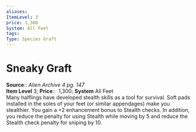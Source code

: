 ```yaml
---
aliases: 
ItemLevel: 3
price: 1,300
System: All Feet 
tags: 
Type: Species Graft
---
```


# Sneaky Graft

**Source**:: _Alien Archive 4 pg. 147_  
**Item Level** 3;
**Price**::  1,300; **System** All Feet  
Many halflings have developed stealth skills as a tool for survival. Soft pads installed in the soles of your feet (or similar appendages) make you stealthier. You gain a +2 enhancement bonus to Stealth checks. In addition, you reduce the penalty for using Stealth while moving by 5 and reduce the Stealth check penalty for sniping by 10.
